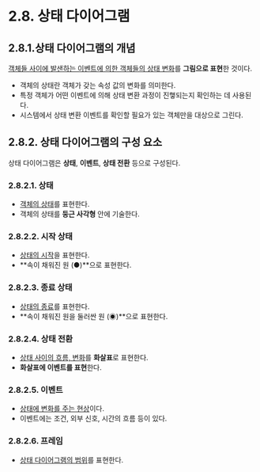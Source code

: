 # 2.8. 상태 다이어그램

## 2.8.1.상태 다이어그램의 개념
<u>객체들 사이에 발샌하는 이벤트에 의한 객체들의 상태 변화</u>를 **그림으로 표현**한 것이다.
- 객체의 상태란 객체가 갖는 속성 값의 변화를 의미한다.
- 특정 객체가 어떤 이벤트에 의해 상태 변환 과정이 진햏되는지 확인하는 데 사용된다.
- 시스템에서 상태 변환 이벤트를 확인할 필요가 있는 객체만을 대상으로 그린다.

## 2.8.2. 상태 다이어그램의 구성 요소
상태 다이어그램은 **상태**, **이벤트**, **상태 전환** 등으로 구성된다.

### 2.8.2.1. 상태
- <u>객체의 상태</u>를 표현한다.
- 객체의 상태를 **둥근 사각형** 안에 기술한다.

### 2.8.2.2. 시작 상태
- <u>상태의 시작</u>을 표현한다.
- **속이 채워진 원 (●)**으로 표현한다.

### 2.8.2.3. 종료 상태
- <u>상태의 종료</u>를 표현한다.
- **속이 채워진 원을 둘러싼 원 (◉)**으로 표현한다.

### 2.8.2.4. 상태 전환
- <u>상태 사이의 흐름, 변화</u>를 **화살표**로 표현한다.
- **화살표에 이벤트를 표현**한다.

### 2.8.2.5. 이벤트
- <u>상태에 변화를 주는 현상</u>이다.
- 이벤트에는 조건, 외부 신호, 시간의 흐름 등이 있다.

### 2.8.2.6. 프레임
- <u>상태 다이어그램의 범위</u>를 표현한다.